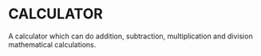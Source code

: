 # CALCULATOR
A calculator which can do addition, subtraction, multiplication and division mathematical calculations.

